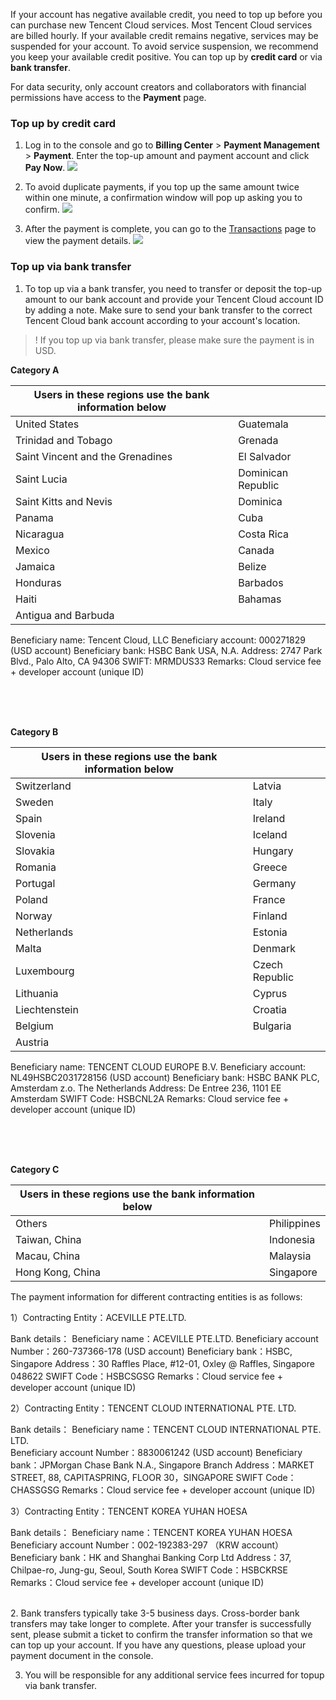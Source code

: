 If your account has negative available credit, you need to top up before you can purchase new Tencent Cloud services. Most Tencent Cloud services are billed hourly. If your available credit remains negative, services may be suspended for your account. To avoid service suspension, we recommend you keep your available credit positive. You can top up by **credit card** or via **bank transfer**.

For data security, only account creators and collaborators with financial permissions have access to the **Payment** page.

### Top up by credit card
1. Log in to the console and go to **Billing Center** > **Payment Management** > **Payment**. Enter the top-up amount and payment account and click **Pay Now**.
![](https://main.qcloudimg.com/raw/2696012d2ed0e14ac49ad6e40634ddb4.png)

2. To avoid duplicate payments, if you top up the same amount twice within one minute, a confirmation window will pop up asking you to confirm.
![](https://main.qcloudimg.com/raw/33e2b541d95aa81b42ad764d7f712f90.png)

3. After the payment is complete, you can go to the [Transactions](https://console.intl.cloud.tencent.com/expense/transactions) page to view the payment details.
 ![](https://main.qcloudimg.com/raw/45ec8479b54b15bfec31d62d97c62198.png)


### Top up via bank transfer
1. To top up via a bank transfer, you need to transfer or deposit the top-up amount to our bank account and provide your Tencent Cloud account ID by adding a note. Make sure to send your bank transfer to the correct Tencent Cloud bank account according to your account's location.
>! If you top up via bank transfer, please make sure the payment is in USD.

**Category A**

| Users in these regions use the bank information below |  |
|---------|---------|
| United States | Guatemala |
| Trinidad and Tobago | Grenada |
| Saint Vincent and the Grenadines | El Salvador |
| Saint Lucia | Dominican Republic |
| Saint Kitts and Nevis | Dominica |
| Panama | Cuba |
| Nicaragua | Costa Rica|
| Mexico | Canada |
| Jamaica | Belize|
| Honduras | Barbados|
| Haiti | Bahamas |
| Antigua and Barbuda | |

Beneficiary name: Tencent Cloud, LLC
Beneficiary account: 000271829 (USD account)
Beneficiary bank: HSBC Bank USA, N.A.
Address: 2747 Park Blvd., Palo Alto, CA 94306
SWIFT: MRMDUS33
Remarks: Cloud service fee + developer account (unique ID)

<br />
<br />
<br />

**Category B**

| Users in these regions use the bank information below |  |
|---------|---------|
| Switzerland | Latvia |
| Sweden | Italy |
| Spain | Ireland |
| Slovenia | Iceland |
| Slovakia | Hungary |
| Romania | Greece |
| Portugal | Germany |
| Poland | France |
| Norway | Finland |
| Netherlands | Estonia |
| Malta | Denmark |
| Luxembourg | Czech Republic |
| Lithuania | Cyprus |
| Liechtenstein | Croatia |
| Belgium | Bulgaria |
| Austria ||

Beneficiary name: TENCENT CLOUD EUROPE B.V. 
Beneficiary account: NL49HSBC2031728156 (USD account)
Beneficiary bank: HSBC BANK PLC, Amsterdam z.o. The Netherlands
Address: De Entree 236, 1101 EE Amsterdam 
SWIFT Code: HSBCNL2A
Remarks: Cloud service fee + developer account (unique ID)

<br />
<br />
<br />

**Category C**

| Users in these regions use the bank information below|  |
|---------|---------|
| Others | Philippines |
| Taiwan, China | Indonesia |
| Macau, China | Malaysia |
| Hong Kong, China | Singapore |

The payment information for different contracting entities is as follows:

1）Contracting Entity：ACEVILLE PTE.LTD.

Bank details：
Beneficiary name：ACEVILLE PTE.LTD.
Beneficiary account Number：260-737366-178 (USD account)
Beneficiary bank：HSBC, Singapore
Address：30 Raffles Place, #12-01, Oxley @ Raffles, Singapore 048622
SWIFT Code：HSBCSGSG
Remarks：Cloud service fee + developer account (unique ID)

2）Contracting Entity：TENCENT CLOUD INTERNATIONAL PTE. LTD.

Bank details：
Beneficiary name：TENCENT CLOUD INTERNATIONAL PTE. LTD.   
Beneficiary account Number：8830061242  (USD account)
Beneficiary bank：JPMorgan Chase Bank N.A., Singapore Branch
Address：MARKET STREET, 88, CAPITASPRING, FLOOR 30，SINGAPORE
SWIFT Code：CHASSGSG
Remarks：Cloud service fee + developer account (unique ID)

3）Contracting Entity：TENCENT KOREA YUHAN HOESA

Bank details：
Beneficiary name：TENCENT KOREA YUHAN HOESA
Beneficiary account Number：002-192383-297 （KRW account）
Beneficiary bank：HK and Shanghai Banking Corp Ltd
Address：37, Chilpae-ro, Jung-gu, Seoul, South Korea
SWIFT Code：HSBCKRSE
Remarks：Cloud service fee + developer account (unique ID)

<br />
2. Bank transfers typically take 3-5 business days. Cross-border bank transfers may take longer to complete. After your transfer is successfully sent, please submit a ticket to confirm the transfer information so that we can top up your account. If you have any questions, please upload your payment document in the console.

3. You will be responsible for any additional service fees incurred for topup via bank transfer.
